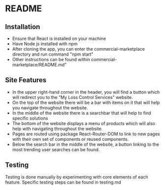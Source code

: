 # README
## Installation
- Ensure that React is installed on your machine
- Have Node js installed with npm
- After cloning the app, you can enter the commercial-marketplace directory and run command "npm start"
- Other instructions can be found within commercial-marketplace/README.md"

## Site Features
- In the upper right-hand corner in the header, you will find a button which will redirect you to the "My Loss Control Services" website.
- On the top of the website there will be a bar with items on it that will help you navigate throughout the website.
- In the middle of the website there is a searchbar that will help to find specific solutions
- The bottom of the website displays a menu of products which will also help with navigating throughout the website.
- Pages are routed using package React-Router-DOM to link to new pages with their own set of components or reused components.
- Below the search bar in the middle of the website, a button linking to the most trending user searches can be found.

## Testing
Testing is done manually by experimenting with core elements of each feature. Specific testing steps can be found in testing.md
